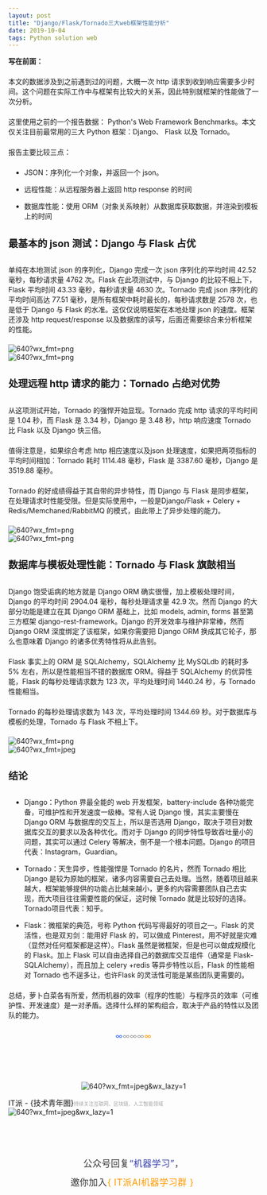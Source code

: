 ```yaml
---
layout: post
title: "Django/Flask/Tornado三大web框架性能分析"
date: 2019-10-04 
tags: Python solution web
---
```


<div class="rich_media_content">
<p><span style="color:inherit;font-size:inherit;font-weight:bold;letter-spacing:0px;">写在前面：</span><br></p><p style="font-size:inherit;color:inherit;line-height:inherit;margin-top:1.5em;margin-bottom:1.5em;">本文的数据涉及到之前遇到过的问题，大概一次 http 请求到收到响应需要多少时间。这个问题在实际工作中与框架有比较大的关系，因此特别就框架的性能做了一次分析。</p><p style="font-size:inherit;color:inherit;line-height:inherit;margin-top:1.5em;margin-bottom:1.5em;">这里使用之前的一个报告数据： Python's Web Framework Benchmarks。本文仅关注目前最常用的三大 Python 框架：Django、 Flask 以及 Tornado。</p><p style="font-size:inherit;color:inherit;line-height:inherit;margin-top:1.5em;margin-bottom:1.5em;">报告主要比较三点：</p><ul style="font-size:inherit;color:inherit;line-height:inherit;padding-left:32px;" class="list-paddingleft-2"><li><p><span style="font-size:inherit;color:inherit;line-height:inherit;">JSON：序列化一个对象，并返回一个 json。</span></p></li><li><p><span style="font-size:inherit;color:inherit;line-height:inherit;">远程性能：从远程服务器上返回 http response 的时间</span></p></li><li><p><span style="font-size:inherit;color:inherit;line-height:inherit;">数据库性能：使用 ORM（对象关系映射）从数据库获取数据，并渲染到模板上的时间</span></p></li></ul><h2 style="color:inherit;line-height:inherit;margin-top:1.5em;margin-bottom:1.5em;font-weight:bold;font-size:1.4em;"><span style="font-size:inherit;color:inherit;line-height:inherit;"></span></h2><h2 style="color:inherit;line-height:inherit;margin-top:1.5em;margin-bottom:1.5em;font-weight:bold;font-size:1.4em;"><a name="t1"></a>最基本的 json 测试：Django 与 Flask 占优<br><span style="font-size:inherit;color:inherit;line-height:inherit;"></span></h2><p style="font-size:inherit;color:inherit;line-height:inherit;margin-top:1.5em;margin-bottom:1.5em;">单纯在本地测试 json 的序列化，Django 完成一次 json 序列化的平均时间 42.52 毫秒，每秒请求量 4762 次。Flask 在此项测试中，与 Django 的比较不相上下，Flask 平均时间 43.33 毫秒，每秒请求量 4630 次。Tornado 完成 json 序列化的平均时间高达 77.51 毫秒，是所有框架中耗时最长的，每秒请求数是 2578 次，也是低于 Django 与 Flask 的水准。这仅仅说明框架在本地处理 json 的速度。框架还涉及 http request/response 以及数据库的读写，后面还需要综合来分析框架的性能。<br></p><img style="font-size:inherit;color:inherit;width:auto;height:auto;" title="" src="https://ss.csdn.net/p?https://mmbiz.qpic.cn/mmbiz_png/yydwmWODxwPM1urP1Rgg2OdEbq6pjcC6LJ8fbBEAhlurP7Bibtu6h7dpymdZgWFy7nOP3ibcvsOguKzZc8UqE8gQ/640?wx_fmt=png" alt="640?wx_fmt=png"><br><img style="font-size:inherit;color:inherit;width:auto;height:auto;" title="" src="https://ss.csdn.net/p?https://mmbiz.qpic.cn/mmbiz_png/yydwmWODxwPM1urP1Rgg2OdEbq6pjcC6kic774XBooZUbeuX391heYsW9fqmibsLRSvTlUWn9tiaaVXBPAya8zV0Q/640?wx_fmt=png" alt="640?wx_fmt=png"><h2 style="color:inherit;line-height:inherit;margin-top:1.5em;margin-bottom:1.5em;font-weight:bold;font-size:1.4em;"><a name="t2"></a><span style="font-size:inherit;color:inherit;line-height:inherit;">处理远程 http 请求的能力：Tornado 占绝对优势</span></h2><p style="font-size:inherit;color:inherit;line-height:inherit;margin-top:1.5em;margin-bottom:1.5em;">从这项测试开始，Tornado 的强悍开始显现。Tornado 完成 http 请求的平均时间是 1.04 秒，而 Flask 是 3.34 秒，Django 是 3.48 秒，http 响应速度 Tornado 比 Flask 以及 Django 快三倍。</p><p style="font-size:inherit;color:inherit;line-height:inherit;margin-top:1.5em;margin-bottom:1.5em;">值得注意是，如果综合考虑 http 相应速度以及json 处理速度，如果把两项指标的平均时间相加：Tornado 耗时 1114.48 毫秒，Flask 是 3387.60 毫秒，Django 是 3519.88 毫秒。</p><p style="font-size:inherit;color:inherit;line-height:inherit;margin-top:1.5em;margin-bottom:1.5em;">Tornado 的好成绩得益于其自带的异步特性，而 Django 与 Flask 是同步框架，在处理请求时性能受限。但是实际使用中，一般是Django/Flask + Celery + Redis/Memchaned/RabbitMQ 的模式，由此带上了异步处理的能力。<br></p><img style="font-size:inherit;color:inherit;width:auto;height:auto;" title="" src="https://ss.csdn.net/p?https://mmbiz.qpic.cn/mmbiz_png/yydwmWODxwPM1urP1Rgg2OdEbq6pjcC640K5rsnBUNC4kn2AkTT7wXqGCGryo1ibMuYNPesu2lBJHWQ9N20xsdg/640?wx_fmt=png" alt="640?wx_fmt=png"><br><img style="font-size:inherit;color:inherit;width:auto;height:auto;" title="" src="https://ss.csdn.net/p?https://mmbiz.qpic.cn/mmbiz_png/yydwmWODxwPM1urP1Rgg2OdEbq6pjcC6wJAaibXexbsCgpaaXTNQsHZoxOLYDw5biaH3ibGqfeMpibzoiaJwg2b2eXQ/640?wx_fmt=png" alt="640?wx_fmt=png"><h2 style="color:inherit;line-height:inherit;margin-top:1.5em;margin-bottom:1.5em;font-weight:bold;font-size:1.4em;"><a name="t3"></a><span style="font-size:inherit;color:inherit;line-height:inherit;">数据库与模板处理性能：Tornado 与 Flask 旗鼓相当</span></h2><p style="font-size:inherit;color:inherit;line-height:inherit;margin-top:1.5em;margin-bottom:1.5em;">Django 饱受诟病的地方就是 Django ORM 确实很慢，加上模板处理时间，Django 的平均时间 2904.04 毫秒，每秒处理请求量 42.9 次。然而 Django 的大部分功能是建立在其 Django ORM 基础上，比如 models, admin, forms 甚至第三方框架 django-rest-framework。Django 的开发效率与维护非常棒，然而 Django ORM 深度绑定了该框架，如果你需要把 Django ORM 换成其它轮子，那么也意味着 Django 的诸多优秀特性将从此告别。</p><p style="font-size:inherit;color:inherit;line-height:inherit;margin-top:1.5em;margin-bottom:1.5em;">Flask 事实上的 ORM 是 SQLAlchemy，SQLAlchemy 比 MySQLdb 的耗时多 5% 左右，所以是性能相当不错的数据库 ORM。得益于 SQLAlchemy 的优异性能，Flask 的每秒处理请求数为 123 次，平均处理时间 1440.24 秒，与 Tornado 性能相当。</p><p style="font-size:inherit;color:inherit;line-height:inherit;margin-top:1.5em;margin-bottom:1.5em;">Tornado 的每秒处理请求数为 143 次，平均处理时间 1344.69 秒。对于数据库与模板的处理，Tornado 与 Flask 不相上下。<br></p><img style="font-size:inherit;color:inherit;width:auto;height:auto;" title="" src="https://ss.csdn.net/p?https://mmbiz.qpic.cn/mmbiz_png/yydwmWODxwPM1urP1Rgg2OdEbq6pjcC61nKBeqXKBOia9NpMZicYxNeDKnITvB7icHWSfZkibaA3o12ricXs0go1IMQ/640?wx_fmt=png" alt="640?wx_fmt=png"><br><img style="font-size:inherit;color:inherit;width:auto;height:auto;" title="" src="https://ss.csdn.net/p?https://mmbiz.qpic.cn/mmbiz_jpg/yydwmWODxwPM1urP1Rgg2OdEbq6pjcC6NUcZLrLQ8WGvY1fciburIbmmTlA6h8SN9ckRic7BCCE4ibktHrewicxhfw/640?wx_fmt=jpeg" alt="640?wx_fmt=jpeg"><h2 style="color:inherit;line-height:inherit;margin-top:1.5em;margin-bottom:1.5em;font-weight:bold;font-size:1.4em;"><a name="t4"></a><span style="font-size:inherit;color:inherit;line-height:inherit;">结论</span></h2><ul style="font-size:inherit;color:inherit;line-height:inherit;padding-left:32px;" class="list-paddingleft-2"><li><p><span style="font-size:inherit;color:inherit;line-height:inherit;">Django：Python 界最全能的 web 开发框架，battery-include 各种功能完备，可维护性和开发速度一级棒。常有人说 Django 慢，其实主要慢在 Django ORM 与数据库的交互上，所以是否选用 Django，取决于项目对数据库交互的要求以及各种优化。而对于 Django 的同步特性导致吞吐量小的问题，其实可以通过 Celery 等解决，倒不是一个根本问题。Django 的项目代表：Instagram，Guardian。</span></p></li><li><p><span style="font-size:inherit;color:inherit;line-height:inherit;">Tornado：天生异步，性能强悍是 Tornado 的名片，然而 Tornado 相比 Django 是较为原始的框架，诸多内容需要自己去处理。当然，随着项目越来越大，框架能够提供的功能占比越来越小，更多的内容需要团队自己去实现，而大项目往往需要性能的保证，这时候 Tornado 就是比较好的选择。Tornado项目代表：知乎。</span></p></li><li><p><span style="font-size:inherit;color:inherit;line-height:inherit;">Flask：微框架的典范，号称 Python 代码写得最好的项目之一。Flask 的灵活性，也是双刃剑：能用好 Flask 的，可以做成 Pinterest，用不好就是灾难（显然对任何框架都是这样）。Flask 虽然是微框架，但是也可以做成规模化的 Flask。加上 Flask 可以自由选择自己的数据库交互组件（通常是 Flask-SQLAlchemy），而且加上 celery +redis 等异步特性以后，Flask 的性能相对 Tornado 也不逞多让，也许Flask 的灵活性可能是某些团队更需要的。</span></p></li></ul><p style="font-size:inherit;color:inherit;line-height:inherit;margin-top:1.5em;margin-bottom:1.5em;">总结，萝卜白菜各有所爱，然而机器的效率（程序的性能）与程序员的效率（可维护性、开发速度）是一对矛盾。选择什么样的架构组合，取决于产品的特性以及团队的能力。</p><p style="margin:5px 8px 16px;min-height:26px;white-space:normal;color:rgb(79,79,79);line-height:1.75em;text-align:center;"><span style="letter-spacing:.5px;font-size:15px;color:rgb(51,102,255);">∞</span><span style="letter-spacing:.5px;font-size:15px;color:rgb(153,153,153);">∞∞∞</span><span style="letter-spacing:.5px;font-size:15px;color:rgb(255,153,0);">∞</span></p><p style="white-space:normal;"><br></p><p style="white-space:normal;"><br></p><p></p><p style="text-align:center;"><img style="width:auto;height:auto;" title="undefined" width="75" src="https://ss.csdn.net/p?https://mmbiz.qpic.cn/mmbiz_jpg/iae21LgCEd89muk21Gzate8ibt3tReZKiaxWQZPELq9umf8ZuPRYZWhTV6Ew7NfzZfKtBjDn4dtAMeSnubZHap1ng/640?wx_fmt=jpeg&amp;wx_lazy=1" alt="640?wx_fmt=jpeg&amp;wx_lazy=1"></p><span style="font-size:15px;">IT派 - {技术青年圈}</span><span style="color:rgb(165,165,165);font-size:10px;">持续关注互联网、区块链、人工智能领域</span><img style="width:auto;height:auto;" title="undefined" src="https://ss.csdn.net/p?https://mmbiz.qpic.cn/mmbiz_jpg/iae21LgCEd8icPBAxIVOgsibDFMsI4Q1ibMaTAF55RdDEDlMHKgyiaetmibYs2iceDxYHpRH7wibYJgSL6m0yYyBficStZQ/640?wx_fmt=jpeg&amp;wx_lazy=1" alt="640?wx_fmt=jpeg&amp;wx_lazy=1"><p></p><p style="white-space:normal;"><br></p><p style="margin-right:8px;margin-left:8px;white-space:normal;text-align:center;line-height:1.75em;"><span style="font-size:18px;letter-spacing:.5px;color:rgb(51,51,51);"><br></span></p><p style="margin-right:8px;margin-left:8px;white-space:normal;text-align:center;line-height:1.75em;"><span style="font-size:18px;letter-spacing:.5px;color:rgb(51,51,51);">公众号回复</span><span style="font-size:18px;letter-spacing:.5px;color:rgb(54,65,173);">“机器学习”</span><span style="font-size:18px;letter-spacing:.5px;color:rgb(51,51,51);">，</span></p><p style="margin-right:8px;margin-left:8px;white-space:normal;text-align:center;line-height:1.75em;"><span style="font-size:18px;"><span style="letter-spacing:.5px;color:rgb(51,51,51);">邀你加入</span></span><span style="font-size:18px;color:rgb(255,153,0);letter-spacing:.5px;">{ IT派AI机器学习群 }&nbsp;</span></p><p style="font-size:inherit;color:inherit;line-height:inherit;margin-top:1.5em;margin-bottom:1.5em;"><br></p></div>